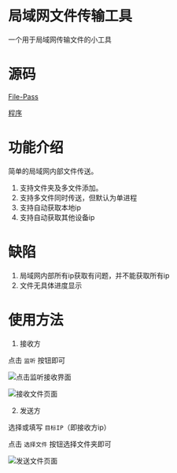 # 局域网文件传输工具

一个用于局域网传输文件的小工具

# 源码

[File-Pass](https://github.com/zx648383079/File-Pass)

[程序](https://github.com/zx648383079/File-Pass/releases)

# 功能介绍

简单的局域网内部文件传送。

1. 支持文件夹及多文件添加。
2. 支持多文件同时传送，但默认为单进程
3. 支持自动获取本地ip
4. 支持自动获取其他设备ip

# 缺陷

1. 局域网内部所有ip获取有问题，并不能获取所有ip
2. 文件无具体进度显示

# 使用方法

1. 接收方

点击 `监听` 按钮即可

![点击监听接收界面](/assets/upload/image/20200606/fs1.png)

![接收文件页面](/assets/upload/image/20200606/fs2.png)

2. 发送方

选择或填写 `目标IP`（即接收方ip）

点击 `选择文件` 按钮选择文件夹即可

![发送文件页面](/assets/upload/image/20200606/fs3.png)